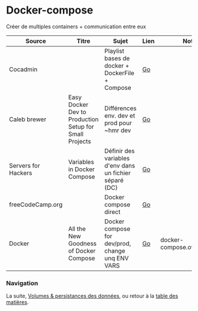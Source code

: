 # Docker-compose

Créer de multiples containers + communication entre eux

| Source | Titre | Sujet | Lien | Notes |
|---------------------|--------------------------------------------------------|---------------------------------------------------------|-----------------------------------------------------------------------------------------|-----------------------------|
| Cocadmin |  | Playlist bases de docker + DockerFile + Compose | [Go](https://www.youtube.com/watch?v=SXB6KJ4u5vg&amp;list=PL8SZiccjllt1jz9DsD4MPYbbiGOR_FYHu) |  |
| Caleb brewer | Easy Docker Dev to Production Setup for Small Projects | Différences env. dev et prod pour ~hmr dev | [Go](https://www.youtube.com/watch?v=LSyIE-bTt5U) |  |
| Servers for Hackers | Variables in Docker Compose | Définir des variables d'env dans un fichier séparé (DC) | [Go](https://www.youtube.com/watch?v=0JXyJOwVFfo) |  |
| freeCodeCamp.org |  | Docker compose direct | [Go](https://youtu.be/fqMOX6JJhGo?t=4603) |  |
| Docker | All the New Goodness of Docker Compose | Docker compose for dev/prod, change unq ENV VARS | [Go](https://youtu.be/VU85e4t-YHY?t=462) | docker-compose.override.yml |


### Navigation

La suite, [Volumes & persistances des données](/docs/05c-Volume-et-persistance.md), ou retour à la [table des matières](https://github.com/youpiwaza/notes-serveur).